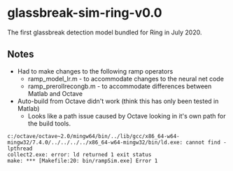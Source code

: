 # glassbreak-sim-ring-v0.0
The first glassbreak detection model bundled for Ring in July 2020. 

## Notes
* Had to make changes to the following ramp operators
  * ramp_model_lr.m - to accommodate changes to the neural net code
  * ramp_prerollrecongb.m - to accommodate differences between Matlab and Octave
* Auto-build from Octave didn't work (think this has only been tested in Matlab)
  * Looks like a path issue caused by Octave looking in it's own path for the build tools.
```
c:/octave/octave~2.0/mingw64/bin/../lib/gcc/x86_64-w64-mingw32/7.4.0/../../../../x86_64-w64-mingw32/bin/ld.exe: cannot find -lpthread
collect2.exe: error: ld returned 1 exit status
make: *** [Makefile:20: bin/rampSim.exe] Error 1
```
